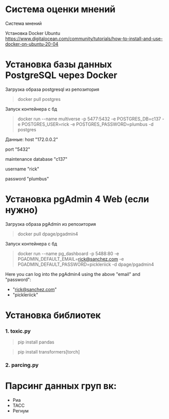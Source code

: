 # Система оценки мнений
Система мнений

Установка Docker Ubuntu
https://www.digitalocean.com/community/tutorials/how-to-install-and-use-docker-on-ubuntu-20-04





# Установка базы данных PostgreSQL через Docker

Загрузка образа postgresql из репозитория 
> docker pull postgres




Запуск контейнера с бд
> docker run --name multiverse -p 5477:5432 -e POSTGRES_DB=c137 -e POSTGRES_USER=rick -e POSTGRES_PASSWORD=plumbus -d postgres




Данные:
host "172.0.0.2"

port "5432"

maintenance database "c137"

username "rick"

password "plumbus"






# Установка pgAdmin 4 Web (если нужно)
Загрузка образа pgAdmin из репозитория 
> docker pull dpage/pgadmin4




Запуск контейнера с бд
> docker run --name pg_dashboard -p 5488:80 -e PGADMIN_DEFAULT_EMAIL=rick@sanchez.com -e PGADMIN_DEFAULT_PASSWORD=pickleriick -d dpage/pgadmin4

Here you can log into the pgAdmin4 using the above "email" and "password":
- "rick@sanchez.com"
- "pickleriick"







# Установка библиотек

### 1. toxic.py

> pip install pandas 

> pip install transformers[torch]

### 2. parcing.py

# Парсинг данных груп вк:
* Риа
* ТАСС
* Регнум

